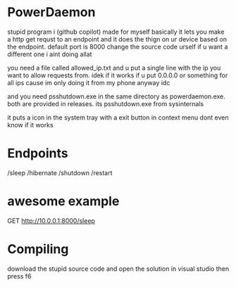 # PowerDaemon
stupid program i (github copilot) made for myself basically it lets you make a http get requst to an endpoint and it does the thign on ur device based on the endpoint. default port is 8000 change the source code urself if u want a different one i aint doing allat

you need a file called allowed_ip.txt and u put a single line with the ip you want to allow requests from. idek if it works if u put 0.0.0.0 or something for all ips cause im only doing it from my phone anyway idc

and you need psshutdown.exe in the same directory as powerdaemon.exe. both are provided in releases. its psshutdown.exe from sysinternals

it puts a icon in the system tray with a exit button in context menu dont even know if it works

# Endpoints
/sleep /hibernate /shutdown /restart

# awesome example
GET http://10.0.0.1:8000/sleep

# Compiling
download the stupid source code and open the solution in visual studio then press f6
